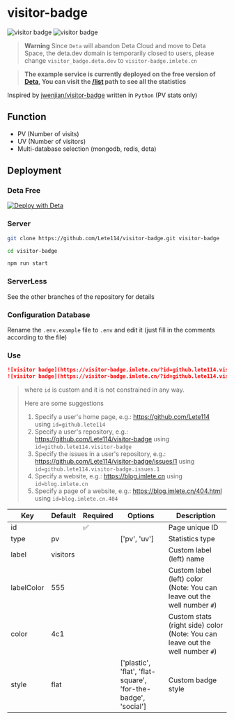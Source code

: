 # visitor-badge

![visitor badge](https://visitor-badge.imlete.cn/?id=github.lete114.visitor-badge&type=uv&label=UV)
![visitor badge](https://visitor-badge.imlete.cn/?id=github.lete114.visitor-badge&label=PV)

> **Warning** Since `Deta` will abandon Deta Cloud and move to Deta Space, the deta.dev domain is temporarily closed to users, please change `visitor_badge.deta.dev` to `visitor-badge.imlete.cn`

> **The example service is currently deployed on the free version of [Deta](https://deta.space), You can visit the [/list](https://visitor-badge.imlete.cn/list) path to see all the statistics**

Inspired by [jwenjian/visitor-badge](https://github.com/jwenjian/visitor-badge) written in `Python` (PV stats only)

## Function

- PV (Number of visits)
- UV (Number of visitors)
- Multi-database selection (mongodb, redis, deta)

## Deployment

### Deta Free

[![Deploy with Deta](https://deta.space/buttons/dark.svg)](https://deta.space/discovery/@leter/visitorbadge)

### Server

```bash
git clone https://github.com/Lete114/visitor-badge.git visitor-badge

cd visitor-badge

npm run start
```

### ServerLess

See the other branches of the repository for details

### Configuration Database

Rename the `.env.example` file to `.env` and edit it (just fill in the comments according to the file)

### Use

```markdown
![visitor badge](https://visitor-badge.imlete.cn/?id=github.lete114.visitor-badge)
![visitor badge](https://visitor-badge.imlete.cn/?id=github.lete114.visitor-badge&labelColor=f00)
```

> where `id` is custom and it is not constrained in any way.
>
> Here are some suggestions
>
> 1.  Specify a user's home page, e.g.: https://github.com/Lete114 using `id=github.lete114`
> 2.  Specify a user's repository, e.g.: https://github.com/Lete114/visitor-badge using `id=github.lete114.visitor-badge`
> 3.  Specify the issues in a user's repository, e.g.: https://github.com/Lete114/visitor-badge/issues/1 using `id=github.lete114.visitor-badge.issues.1`
> 4.  Specify a website, e.g.: https://blog.imlete.cn using `id=blog.imlete.cn`
> 5.  Specify a page of a website, e.g.: https://blog.imlete.cn/404.html using `id=blog.imlete.cn.404`

| Key        | Default  | Required | Options                                                       | Description                                                                   |
| ---------- | -------- | -------- | ------------------------------------------------------------- | ----------------------------------------------------------------------------- |
| id         |          | ✅       |                                                               | Page unique ID                                                                |
| type       | pv       |          | ['pv', 'uv']                                                  | Statistics type                                                               |
| label      | visitors |          |                                                               | Custom label (left) name                                                      |
| labelColor | 555      |          |                                                               | Custom label (left) color (Note: You can leave out the well number `#`)       |
| color      | 4c1      |          |                                                               | Custom stats (right side) color (Note: You can leave out the well number `#`) |
| style      | flat     |          | ['plastic', 'flat', 'flat-square', 'for-the-badge', 'social'] | Custom badge style                                                            |
